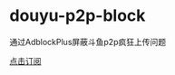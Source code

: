 # douyu-p2p-block
通过AdblockPlus屏蔽斗鱼p2p疯狂上传问题

<a href="abp:subscribe?location=https%3A%2F%2Fgithub.com%2Fjmz331%2Fdouyu-p2p-block&amp;title=douyu-p2p-block">点击订阅</a>
